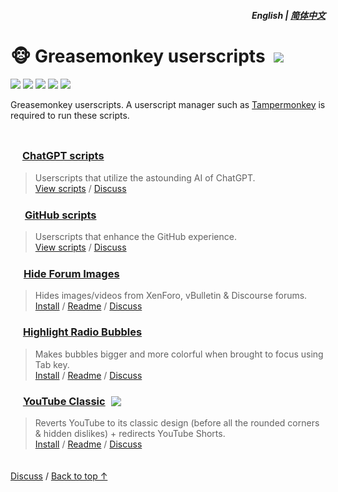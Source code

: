 <div align="right">
<h5>English | <a href="zh-cn#readme">简体中文</a></h5>
</div>

# 🐵 Greasemonkey userscripts &nbsp;[![](https://img.shields.io/twitter/url/http/shields.io.svg?style=social)](https://twitter.com/intent/tweet?text=Just%20discovered%20these%20epic%20userscripts!&url=https://github.com/adamlui/userscripts&hashtags=greasemonkey,userscripts,javascript)

![](https://img.shields.io/badge/Installs-100,000+-2bbbd8?logo=docusign&logoColor=white&labelColor=464646&style=for-the-badge)
[![](https://img.shields.io/github/stars/adamlui/userscripts?label=Stars&logo=github&logoColor=white&labelColor=464646&color=fcf67b&style=for-the-badge)](https://github.com/adamlui/userscripts/stargazers)
[![](https://img.shields.io/badge/License-MIT-fcde7b.svg?logo=internetarchive&logoColor=white&labelColor=464646&style=for-the-badge)](https://github.com/adamlui/userscripts/blob/master/LICENSE)
[![](https://img.shields.io/github/commit-activity/m/adamlui/userscripts?label=Commits&logo=github&logoColor=white&labelColor=464646&color=7bb7fc&style=for-the-badge)](https://github.com/adamlui/userscripts/commits/master)
[![](https://img.shields.io/codacy/grade/b259dc1124724de49016756d7495b47d?label=Code+Quality&logo=codacy&logoColor=white&labelColor=464646&color=b5fc7b&style=for-the-badge)](https://app.codacy.com/gh/adamlui/userscripts/commits?utm_source=userscripts&utm_content=github_shield)

Greasemonkey userscripts. A userscript manager such as [Tampermonkey](https://www.tampermonkey.net/) is required to run these scripts.

<img height=10px width="100%" src="https://raw.githubusercontent.com/andreasbm/readme/master/assets/lines/aqua.png">

### <picture><source media="(prefers-color-scheme: dark)" srcset="https://i.imgur.com/RduASbD.png"><img width=15 src="https://raw.githubusercontent.com/adamlui/userscripts/master/chatgpt/media/icons/openai-favicon64.png"></picture> [ChatGPT scripts](../chatgpt)

> Userscripts that utilize the astounding AI of ChatGPT.
<br>[View scripts](https://github.com/adamlui/userscripts/tree/master/chatgpt) /
[Discuss](https://github.com/adamlui/userscripts/discussions)

### <img width=17 style="margin: 0 1px -1px" src="https://github.githubassets.com/favicons/favicon.png"> [GitHub scripts](../github)

> Userscripts that enhance the GitHub experience.
<br>[View scripts](https://github.com/adamlui/userscripts/tree/master/github) /
[Discuss](https://github.com/adamlui/userscripts/discussions)

### <picture><source media="(prefers-color-scheme: dark)" srcset="https://i.imgur.com/EuMNOTX.png"><img width=17 src="https://i.imgur.com/TABwyUq.png"></picture> [Hide Forum Images](../hide-forum-images)

> Hides images/videos from XenForo, vBulletin & Discourse forums.
<br>[Install](https://greasyfork.org/scripts/12639) /
[Readme](https://github.com/adamlui/userscripts/tree/master/hide-forum-images#readme) /
[Discuss](https://github.com/adamlui/userscripts/discussions)

### <img width=15 style="margin-right: 1px" src="https://i.imgur.com/ribh0wE.png"> [Highlight Radio Bubbles](../highlight-radio-bubbles)

> Makes bubbles bigger and more colorful when brought to focus using Tab key.
<br>[Install](https://greasyfork.org/scripts/26311) /
[Readme](https://github.com/adamlui/userscripts/tree/master/highlight-radio-bubbles#readme) /
[Discuss](https://github.com/adamlui/userscripts/discussions)

### <img src="https://i.imgur.com/9vzrMBf.png" width=16> [YouTube Classic](../youtube-classic) <a href="https://github.com/awesome-scripts/awesome-userscripts#youtube"><img src="https://awesome.re/mentioned-badge.svg" style="margin:0 0 -2px 5px"></a>

> Reverts YouTube to its classic design (before all the rounded corners & hidden dislikes) + redirects YouTube Shorts.
<br>[Install](https://greasyfork.org/en/scripts/456132) /
[Readme](https://github.com/adamlui/userscripts/tree/master/youtube-classic#readme) /
[Discuss](https://github.com/adamlui/userscripts/discussions)

<img height=6px width="100%" src="https://raw.githubusercontent.com/andreasbm/readme/master/assets/lines/aqua.png">

<a href="https://github.com/adamlui/userscripts/discussions">Discuss</a> /
<a href="#english--简体中文">Back to top ↑</a>
